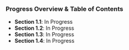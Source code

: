 ### Progress Overview & Table of Contents

- **Section 1.1**: In Progress
- **Section 1.2**: In Progress
- **Section 1.3**: In Progress
- **Section 1.4**: In Progress
